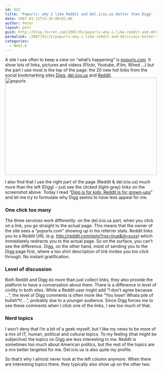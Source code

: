 ```yaml
---
id: 622
title: 'Popurls: why I like Reddit and Del.icio.us better than Digg'
date: 2007-01-12T15:26:00+01:00
author: Peter
layout: post
guid: http://blog.forret.com/2007/01/popurls-why-i-like-reddit-and-delicious-better-than-digg/
permalink: /2007/01/12/popurls-why-i-like-reddit-and-delicious-better-than-digg/
categories:
  - Web2.0
---
```

A site I use often to keep a view on &#8220;what&#8217;s happening&#8221; is [popurls.com](http://popurls.com/). It show lots of links, pictures and videos (Flickr, Youtube, iFilm, Wired &#8230;) but the part I use most is the top of the page: the 20 new hot links from the social bookmarking sites [Digg](http://www.digg.com), [del.icio.us](http://del.icio.us) and [Reddit](http://www.reddit.com).  
[<img loading="lazy" width="500" src="http://farm1.static.flickr.com/146/354060040_19f5e114c3.jpg" alt="popurls" height="320" />](http://www.flickr.com/photos/pforret/354060040/ "Photo Sharing")

I also find that I use the right part of the page (Reddit & del.icio.us) much more than the left (Digg) &#8211; just see the clicked (light-gray) links on the screenshot above. Today I read &#8220;[Digg is for kids, Reddit is for grown-ups](http://geektoid.net/2007/01/11/digg-is-for-kids-reddit-is-for-grown-ups/)&#8221; and let me try to formulate why Digg seems to have less appeal for me.

### One click too many

The three services work differently: on the del.icio.us part, when you click on a link, you go straight to the actual page. This means that the owner of the site sees a &#8220;popurls.com&#8221; showing up in his referrer stats. Reddit links you to a Reddit URL (e.g. <http://reddit.com/goto?rss=true&id=xuvx>) which immediately redirects you to the actual page. So on the surface, you can&#8217;t see the difference. Digg, on the other hand, insist of sending you to the Digg page first, where a too shirt description of link invites you too click through. No instant gratification.

### Level of discussion

Both Reddit and Digg do more than just collect links, they also provide the platform to have a conversation about them. There is a difference in level of civility in both sites. While a Reddit user might add &#8220;I don&#8217;t agree because &#8230;&#8221;, the level of Digg comments is often more like &#8220;You loser! Whata pile of bullsh*t! &#8230;&#8221;, probably due to a younger audience. Since Digg forces me to see these comments when I click one of the links, I see too much of that.

### Nerd topics

I won&#8217;t deny that I&#8217;m a bit of a geek myself, but I like my news to be more of a mix of IT, human, political and cultural topics. To my feeling (that might be subjective) the topics on Digg are less interesting to me. Reddit is sometimes too much about American politics, but the rest of the topics are a mix better targeted for me. Del.icio.us is also quite my profile.

So that&#8217;s why I almost never look at the left column anymore. When there are interesting topics there, they typically also show up on the other two.
